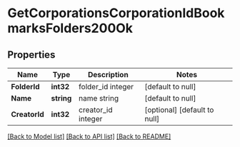 # GetCorporationsCorporationIdBookmarksFolders200Ok

## Properties
Name | Type | Description | Notes
------------ | ------------- | ------------- | -------------
**FolderId** | **int32** | folder_id integer | [default to null]
**Name** | **string** | name string | [default to null]
**CreatorId** | **int32** | creator_id integer | [optional] [default to null]

[[Back to Model list]](../README.md#documentation-for-models) [[Back to API list]](../README.md#documentation-for-api-endpoints) [[Back to README]](../README.md)



